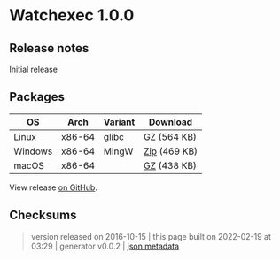 # Watchexec 1.0.0

## Release notes

<p>Initial release</p>

## Packages

<table class="downloads">
<thead>
<tr>
<th>OS</th>
<th>Arch</th>
<th>Variant</th>
<th>Download</th>

</tr>
</thead>
<tbody>
<tr>
						<td rowspan="1">Linux</td>
						
<td rowspan="1">x86-64</td>
            
						
<td rowspan="1">glibc</td>
            
<td><a class="download" href="https://github.com/watchexec/watchexec/releases/download/1.0.0/watchexec-1.0.0-x86_64-unknown-linux-gnu.tar.gz">GZ</a> (564 KB)</td>
						
</tr>
					
<tr>
						<td rowspan="1">Windows</td>
						
<td rowspan="1">x86-64</td>
            
						
<td rowspan="1">MingW</td>
            
<td><a class="download" href="https://github.com/watchexec/watchexec/releases/download/1.0.0/watchexec-1.0.0-x86_64-pc-windows-gnu.zip">Zip</a> (469 KB)</td>
						
</tr>
					
<tr>
						<td rowspan="1">macOS</td>
						
<td rowspan="1">x86-64</td>
            
						
<td rowspan="1"></td>
            
<td><a class="download" href="https://github.com/watchexec/watchexec/releases/download/1.0.0/watchexec-1.0.0-x86_64-apple-darwin.tar.gz">GZ</a> (438 KB)</td>
						
</tr>
					</tbody>
</table>


View release [on GitHub](https://github.com/watchexec/watchexec/releases/1.0.0).

## Checksums





>	 version released on 2016-10-15
>	|
>	this page built on 2022-02-19 at 03:29
>	| generator v0.0.2
>	| [json metadata](meta.json)

